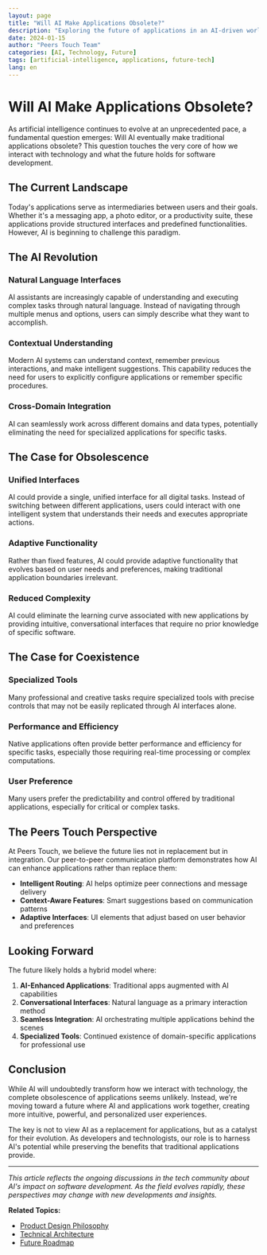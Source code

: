 ```yaml
---
layout: page
title: "Will AI Make Applications Obsolete?"
description: "Exploring the future of applications in an AI-driven world"
date: 2024-01-15
author: "Peers Touch Team"
categories: [AI, Technology, Future]
tags: [artificial-intelligence, applications, future-tech]
lang: en
---
```


# Will AI Make Applications Obsolete?

As artificial intelligence continues to evolve at an unprecedented pace, a fundamental question emerges: Will AI eventually make traditional applications obsolete? This question touches the very core of how we interact with technology and what the future holds for software development.

## The Current Landscape

Today's applications serve as intermediaries between users and their goals. Whether it's a messaging app, a photo editor, or a productivity suite, these applications provide structured interfaces and predefined functionalities. However, AI is beginning to challenge this paradigm.

## The AI Revolution

### Natural Language Interfaces

AI assistants are increasingly capable of understanding and executing complex tasks through natural language. Instead of navigating through multiple menus and options, users can simply describe what they want to accomplish.

### Contextual Understanding

Modern AI systems can understand context, remember previous interactions, and make intelligent suggestions. This capability reduces the need for users to explicitly configure applications or remember specific procedures.

### Cross-Domain Integration

AI can seamlessly work across different domains and data types, potentially eliminating the need for specialized applications for specific tasks.

## The Case for Obsolescence

### Unified Interfaces

AI could provide a single, unified interface for all digital tasks. Instead of switching between different applications, users could interact with one intelligent system that understands their needs and executes appropriate actions.

### Adaptive Functionality

Rather than fixed features, AI could provide adaptive functionality that evolves based on user needs and preferences, making traditional application boundaries irrelevant.

### Reduced Complexity

AI could eliminate the learning curve associated with new applications by providing intuitive, conversational interfaces that require no prior knowledge of specific software.

## The Case for Coexistence

### Specialized Tools

Many professional and creative tasks require specialized tools with precise controls that may not be easily replicated through AI interfaces alone.

### Performance and Efficiency

Native applications often provide better performance and efficiency for specific tasks, especially those requiring real-time processing or complex computations.

### User Preference

Many users prefer the predictability and control offered by traditional applications, especially for critical or complex tasks.

## The Peers Touch Perspective

At Peers Touch, we believe the future lies not in replacement but in integration. Our peer-to-peer communication platform demonstrates how AI can enhance applications rather than replace them:

- **Intelligent Routing**: AI helps optimize peer connections and message delivery
- **Context-Aware Features**: Smart suggestions based on communication patterns
- **Adaptive Interfaces**: UI elements that adjust based on user behavior and preferences

## Looking Forward

The future likely holds a hybrid model where:

1. **AI-Enhanced Applications**: Traditional apps augmented with AI capabilities
2. **Conversational Interfaces**: Natural language as a primary interaction method
3. **Seamless Integration**: AI orchestrating multiple applications behind the scenes
4. **Specialized Tools**: Continued existence of domain-specific applications for professional use

## Conclusion

While AI will undoubtedly transform how we interact with technology, the complete obsolescence of applications seems unlikely. Instead, we're moving toward a future where AI and applications work together, creating more intuitive, powerful, and personalized user experiences.

The key is not to view AI as a replacement for applications, but as a catalyst for their evolution. As developers and technologists, our role is to harness AI's potential while preserving the benefits that traditional applications provide.

---

*This article reflects the ongoing discussions in the tech community about AI's impact on software development. As the field evolves rapidly, these perspectives may change with new developments and insights.*

**Related Topics:**
- [Product Design Philosophy](../product/)
- [Technical Architecture](../technical/)
- [Future Roadmap](../overview/)